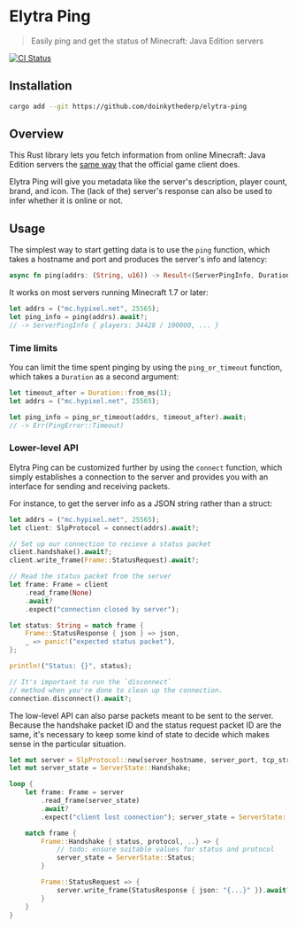 # Elytra Ping

> Easily ping and get the status of Minecraft: Java Edition servers

[![CI Status](https://github.com/doinkythederp/elytra-ping/actions/workflows/build.yml/badge.svg)](https://github.com/doinkythederp/elytra-ping/actions/workflows/build.yml)

## Installation

```sh
cargo add --git https://github.com/doinkythederp/elytra-ping
```

## Overview

This Rust library lets you fetch information from online Minecraft: Java Edition servers the [same way](https://wiki.vg/Server_List_Ping) that the official game client does.

Elytra Ping will give you metadata like the server's description, player count, brand, and icon. The (lack of the) server's response can also be used to infer whether it is online or not.

## Usage

The simplest way to start getting data is to use the `ping` function, which takes a hostname and port and produces the server's info and latency:

```rs
async fn ping(addrs: (String, u16)) -> Result<(ServerPingInfo, Duration), PingError>
```

It works on most servers running Minecraft 1.7 or later:

```rs
let addrs = ("mc.hypixel.net", 25565);
let ping_info = ping(addrs).await?;
// -> ServerPingInfo { players: 34428 / 100000, ... }
```

### Time limits

You can limit the time spent pinging by using the `ping_or_timeout` function, which takes a `Duration` as a second argument:

```rs
let timeout_after = Duration::from_ms(1);
let addrs = ("mc.hypixel.net", 25565);

let ping_info = ping_or_timeout(addrs, timeout_after).await;
// -> Err(PingError::Timeout)
```

### Lower-level API

Elytra Ping can be customized further by using the `connect` function, which simply establishes a connection to the server and provides you with an interface for sending and receiving packets.

For instance, to get the server info as a JSON string rather than a struct:

```rs
let addrs = ("mc.hypixel.net", 25565);
let client: SlpProtocol = connect(addrs).await?;

// Set up our connection to recieve a status packet
client.handshake().await?;
client.write_frame(Frame::StatusRequest).await?;

// Read the status packet from the server
let frame: Frame = client
    .read_frame(None)
    .await?
    .expect("connection closed by server");

let status: String = match frame {
    Frame::StatusResponse { json } => json,
    _ => panic!("expected status packet"),
};

println!("Status: {}", status);

// It's important to run the `disconnect`
// method when you're done to clean up the connection.
connection.disconnect().await?;
```

The low-level API can also parse packets meant to be sent to the server. Because the handshake packet ID and the status request packet ID are the same, it's necessary to keep some kind of state to decide which makes sense in the particular situation.

```rs
let mut server = SlpProtocol::new(server_hostname, server_port, tcp_stream);
let mut server_state = ServerState::Handshake;

loop {
    let frame: Frame = server
        .read_frame(server_state)
        .await?
        .expect("client lost connection"); server_state = ServerState::Status;

    match frame {
        Frame::Handshake { status, protocol, ..} => {
            // todo: ensure suitable values for status and protocol
            server_state = ServerState::Status;
        }

        Frame::StatusRequest => {
            server.write_frame(StatusResponse { json: "{...}" }).await?;
        }
    }
}
```
